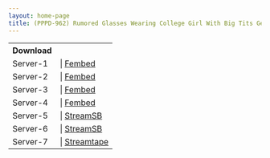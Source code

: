 ```yaml
---
layout: home-page
title: (PPPD-962) Rumored Glasses Wearing College Girl With Big Tits Gets A Huge Climax For The For First Time Ever! Amazing Pleasure Discovery Special. Kotoha Ayase
---
```


<table><tbody>
<tr>
<th>Download</th>
</tr>
<tr>
<td>Server-1</td>
<td>| <a href="https://fakyutube.com/f/enkpmb-l1wz34q0" target="_blank">Fembed</a></td>
</tr>
<tr>
<td>Server-2</td>
<td>| <a href="https://www.watchjavnow.xyz/f/mpmk-u538r5d3re" target="_blank">Fembed</a></td>
</tr>
<tr>
<td>Server-3</td>
<td>| <a href="https://dutrag.com/f/gnyzkt-ym212kz3" target="_blank">Fembed</a></td>
</tr>
<tr>
<td>Server-4</td>
<td>| <a href="https://dutrag.com/f/8302ru8lrkz0rwl" target="_blank">Fembed</a></td>
</tr>
<tr>
<td>Server-5</td>
<td>| <a href="https://streamsb.net/d/dwef9lyd1v2b.html" target="_blank">StreamSB</a></td>
</tr>
<tr>
<td>Server-6</td>
<td>| <a href="https://streamsb.net/d/shw6vrr1y50m.html" target="_blank">StreamSB</a></td>
</tr>
<tr>
<td>Server-7</td>
<td>| <a href="https://streamtape.com/v/Kg2WLxq0R4U06KA/PPPD-962.mp4" target="_blank">Streamtape</a></td>
</tr>
</tbody></table>
